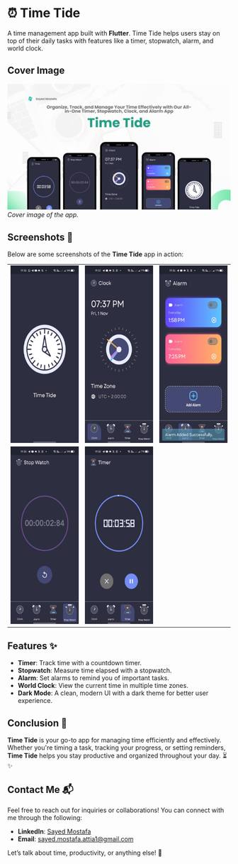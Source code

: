 # ⏰ Time Tide

A time management app built with **Flutter**. Time Tide helps users stay on top of their daily tasks with features like a timer, stopwatch, alarm, and world clock.

## Cover Image

![Cover](https://github.com/sayedmostaf/time_tide/blob/main/screenshots/cover.png)  
*Cover image of the app.*

## Screenshots 📸

Below are some screenshots of the **Time Tide** app in action:

<table>
  <tr>
    <td><img src="https://github.com/sayedmostaf/time_tide/blob/main/screenshots/1.jpeg" alt="Home Screen" width="200" height="400"/></td>
    <td><img src="https://github.com/sayedmostaf/time_tide/blob/main/screenshots/2.jpeg" alt="Timer Screen" width="200" height="400"/></td>
    <td><img src="https://github.com/sayedmostaf/time_tide/blob/main/screenshots/3.jpeg" alt="Stopwatch Screen" width="200" height="400"/></td>
  </tr>
  <tr>
    <td><img src="https://github.com/sayedmostaf/time_tide/blob/main/screenshots/4.jpeg" alt="Alarm Screen" width="200" height="400"/></td>
    <td><img src="https://github.com/sayedmostaf/time_tide/blob/main/screenshots/5.jpeg" alt="World Clock Screen" width="200" height="400"/></td>
  </tr>
</table>

## Features ✨
- **Timer**: Track time with a countdown timer.
- **Stopwatch**: Measure time elapsed with a stopwatch.
- **Alarm**: Set alarms to remind you of important tasks.
- **World Clock**: View the current time in multiple time zones.
- **Dark Mode**: A clean, modern UI with a dark theme for better user experience.

## Conclusion 💭

**Time Tide** is your go-to app for managing time efficiently and effectively. Whether you're timing a task, tracking your progress, or setting reminders, **Time Tide** helps you stay productive and organized throughout your day. ⏳✨

## Contact Me 📬

Feel free to reach out for inquiries or collaborations! You can connect with me through the following:

- **LinkedIn**: [Sayed Mostafa](www.linkedin.com/in/sayed-mostafa2004)
- **Email**: [sayed.mostafa.attia1@gmail.com](mailto:sayed.mostafa.attia1@gmail.com)

Let’s talk about time, productivity, or anything else! 🌟
